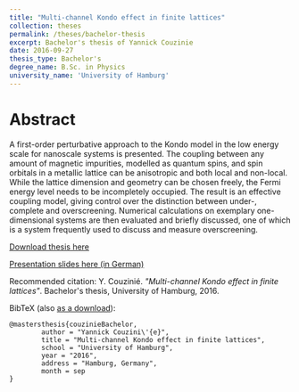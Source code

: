 ```yaml
---
title: "Multi-channel Kondo effect in finite lattices"
collection: theses
permalink: /theses/bachelor-thesis
excerpt: Bachelor's thesis of Yannick Couzinie
date: 2016-09-27
thesis_type: Bachelor's
degree_name: B.Sc. in Physics
university_name: 'University of Hamburg'
---
```


Abstract
=====

A first-order perturbative approach to the Kondo model in the low energy scale
for nanoscale systems is presented. The coupling between any amount of magnetic
impurities, modelled as quantum spins, and spin orbitals in a metallic lattice
can be anisotropic and both local and non-local. While the lattice dimension
and geometry can be chosen freely, the Fermi energy level needs to be
incompletely occupied. The result is an effective coupling model, giving
control over the distinction between under-, complete and overscreening.
Numerical calculations on exemplary one-dimensional systems are then evaluated
and briefly discussed, one of which is a system frequently used to discuss and
measure overscreening.

[Download thesis here]({{base_path}}/files/bachelor_thesis_couzinie.pdf)

[Presentation slides here (in German)]({{base_path}}/files/bachelor_thesis_presentation_couzinie.pdf)


Recommended citation: Y. Couzinié. <i>"Multi-channel Kondo effect in finite lattices"</i>. Bachelor's thesis, University of Hamburg, 2016.

BibTeX (also [as a download]({{base_path}}/files/bachelor.bib)):
```
@mastersthesis{couzinieBachelor,
        author = "Yannick Couzini\'{e}",
        title = "Multi-channel Kondo effect in finite lattices",
        school = "University of Hamburg",
        year = "2016",
        address = "Hamburg, Germany",
        month = sep
}
```
